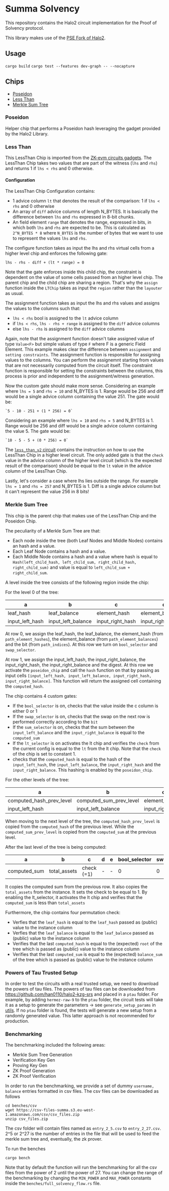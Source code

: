 # Summa Solvency

This repository contains the Halo2 circuit implementation for the Proof of Solvency protocol. 

This library makes use of the [PSE Fork of Halo2](https://github.com/privacy-scaling-explorations/halo2).

## Usage

`cargo build`
`cargo test --features dev-graph -- --nocapture`

## Chips

- [Poseidon](#Poseidon)
- [Less Than](#Less-Than)
- [Merkle Sum Tree](#Merkle-Sum-Tree)

### Poseidon

Helper chip that performs a Poseidon hash leveraging the gadget provided by the Halo2 Library.

### Less Than

This LessThan Chip is imported from the [ZK-evm circuits gadgets](https://github.com/privacy-scaling-explorations/zkevm-circuits/blob/main/gadgets/src/less_than.rs). The LessThan Chip takes two values that are part of the witness (`lhs` and `rhs`) and returns 1 if `lhs < rhs` and 0 otherwise.

#### Configuration

The LessThan Chip Configuration contains: 

- 1 advice column `lt` that denotes the result of the comparison: 1 if `lhs < rhs` and 0 otherwise
- An array of `diff` advice columns of length N_BYTES. It is basically the difference between `lhs` and `rhs` expressed in 8-bit chunks.
- An field element `range` that denotes the range, expressed in bits, in which both `lhs` and `rhs` are expected to be. This is calculated as `2^N_BYTES * 8` where `N_BYTES` is the number of bytes that we want to use to represent the values `lhs` and `rhs`.

The configure function takes as input the lhs and rhs virtual cells from a higher level chip and enforces the following gate:

`lhs - rhs - diff + (lt * range) = 0`

Note that the gate enforces inside this child chip, the constraint is dependent on the value of some cells passed from an higher level chip. The parent chip and the child chip are sharing a region. That's why the `assign` function inside the `LTChip` takes as input the `region` rather than the `layouter` as usual.

The assignment function takes as input the lhs and rhs values and assigns the values to the columns such that:

- `lhs < rhs` bool is assigned to the `lt` advice column
- if `lhs < rhs`, `lhs - rhs + range` is assigned to the `diff` advice columns
- else `lhs - rhs` is assigned to the `diff` advice columns

Again, note that the assignment function doesn't take assigned value of type `Value<F>` but simple values of type `F` where F is a generic Field Element. This example makes clear the difference between `assignment` and `setting constraints`. The assignment function is responsible for assigning values to the columns. You can perform the assignemnt starting from values that are not necessarily computed from the circuit itself. The constraint function is responsible for setting the constraints between the columns, this process is prior and independent to the assignment/witness generation.

Now the custom gate should make more sense. Considering an example where `lhs = 5` and `rhs = 10` and N_BYTES is 1. Range would be 256 and diff would be a single advice column containing the value 251. The gate would be:

    `5 - 10 - 251 + (1 * 256) = 0`

Considering an example where `lhs = 10` and `rhs = 5` and N_BYTES is 1. Range would be 256 and diff would be a single advice column containing the value 5. The gate would be:

    `10 - 5 - 5 + (0 * 256) = 0`

The [`less_than_v2` circuit](./src/circuits/less_than_v2.rs) contains the instruction on how to use the LessThan Chip in a higher level circuit. The only added gate is that the `check` value in the advice column of the higher level circuit (which is the expected result of the comparison) should be equal to the `lt` value in the advice column of the LessThan Chip.

Lastly, let's consider a case where lhs lies outside the range. For example `lhs = 1` and `rhs = 257` and N_BYTES is 1. Diff is a single advice column but it can't represent the value 256 in 8 bits!

### Merkle Sum Tree 

This chip is the parent chip that makes use of the LessThan Chip and the Poseidon Chip.

The peculiarity of a Merkle Sum Tree are that:

- Each node inside the tree (both Leaf Nodes and Middle Nodes) contains an hash and a value.
- Each Leaf Node contains a hash and a value.
- Each Middle Node contains a hash and a value where hash is equal to `Hash(left_child_hash, left_child_sum, right_child_hash, right_child_sum)` and value is equal to `left_child_sum + right_child_sum`.

A level inside the tree consists of the following region inside the chip:

For the level 0 of the tree:

| a                | b                     | c               |    d              |   e        |  bool_selector | swap_selector |  sum_selector | lt_selector
| --               | -                     | --              |   ---             |  ---       |    --          | ---           |  ---          | ---
| leaf_hash        | leaf_balance          | element_hash    |element_balance    | index      |        1       | 1             |  0            | 0
| input_left_hash  | input_left_balance    | input_right_hash|input_right_balance|computed_sum|     0          | 0             |  1            | 0

At row 0, we assign the leaf_hash, the leaf_balance, the element_hash (from `path_element_hashes`), the element_balance (from `path_element_balances`) and the bit (from `path_indices`). At this row we turn on `bool_selector` and `swap_selector`.

At row 1, we assign the input_left_hash, the input_right_balance, the input_right_hash, the input_right_balance and the digest. 
At this row we activate the `poseidon_chip` and call the `hash` function on that by passing as input cells `[input_left_hash, input_left_balance, input_right_hash, input_right_balance]`. This function will return the assigned cell containing the `computed_hash`.

The chip contains 4 custom gates: 

- If the `bool_selector` is on, checks that the value inside the c column is either 0 or 1
- If the `swap_selector` is on, checks that the swap on the next row is performed correctly according to the `bit`
- If the `sum_selector` is on, checks that the sum between the `input_left_balance` and the `input_right_balance` is equal to the `computed_sum`
- If the `lt_selector` is on activates the lt chip and verifies the `check` from the current config is equal to the `lt` from the lt chip. Note that the `check` of the chip is set to constant 1.
- checks that the `computed_hash` is equal to the hash of the `input_left_hash`, the `input_left_balance`, the `input_right_hash` and the `input_right_balance`. This hashing is enabled by the `poseidon_chip`.

For the other levels of the tree:

| a                         | b                       | c              |    d              |   e         | bool_selector | swap_selector | sum_selector | lt_selector 
| --                        | -                       | --             |   ---             |  ---        |  --           | ---           |  ---         | ---
| computed_hash_prev_level  | computed_sum_prev_level | element_hash   |element_balance    | index       |      1        | 1             |  0           | 0
| input_left_hash           | input_left_balance      |input_right_hash|input_right_balance|computed_sum |     0         | 0             |  1           | 0 

When moving to the next level of the tree, the `computed_hash_prev_level` is copied from the `computed_hash` of the previous level. While the `computed_sum_prev_level` is copied from the `computed_sum` at the previous level.

After the last level of the tree is being computed:

| a                         | b                       | c              |    d              |   e         | bool_selector | swap_selector | sum_selector | lt_selector
| --                        | -                       | --             |   ---             |  ---        |  --           | ---           |  ---         | ---
| computed_sum              | total_assets            | check (=1)     |              -    | -           |      0        | 0             |  0           | 1

It copies the computed sum from the previous row. It also copies the `total_assets` from the instance. It sets the check to be equal to 1. By enabling the lt_selector, it activates the lt chip and verifies that the `computed_sum` is less than `total_assets`

Furthermore, the chip contains four permutation check:

- Verfies that the `leaf_hash` is equal to the `leaf_hash` passed as (public) value to the instance column
- Verfies that the `leaf_balance` is equal to the `leaf_balance` passed as (public) value to the instance column
- Verifies that the last `computed_hash` is equal to the (expected) `root` of the tree which is passed as (public) value to the instance column
- Verifies that the last `computed_sum` is equal to the (expected) `balance_sum` of the tree which is passed as (public) value to the instance column

### Powers of Tau Trusted Setup 

In order to test the circuits with a real trusted setup, we need to download the powers of tau files. The powers of tau files can be downloaded from https://github.com/han0110/halo2-kzg-srs and placed in a `ptau` folder. For example, by adding `hermez-raw-9` to the `ptau` folder, the circuit tests will take it as a setup to generate the parameters -> see `generate_setup_params` in [utils](./src/circuits/utils.rs). If no `ptau` folder is found, the tests will generate a new setup from a randomly generated value. This latter approach is not recommended for production.

### Benchmarking 

The benchmarking included the following areas:

- Merkle Sum Tree Generation 
- Verification Key Gen
- Proving Key Gen
- ZK Proof Generation
- ZK Proof Verification

In order to run the benchmarking, we provide a set of dummy `username, balance` entries formatted in csv files. The csv files can be downloaded as follows 

``` 
cd benches/csv
wget https://csv-files-summa.s3.eu-west-1.amazonaws.com/csv/csv_files.zip
unzip csv_files.zip
```

The csv folder will contain files named as `entry_2_5.csv` to `entry_2_27.csv`. 2^5 or 2^27 is the number of entries in the file that will be used to feed the merkle sum tree and, eventually, the zk prover.

To run the benches 

`cargo bench` 

Note that by default the function will run the benchmarking for all the csv files from the power of 2 until the power of 27. You can change the range of the benchmarking by changing the `MIN_POWER` and `MAX_POWER` constants inside the `benches/full_solvency_flow.rs` file.
